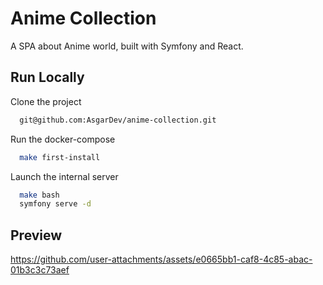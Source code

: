 
# Anime Collection
A SPA about Anime world, built with Symfony and React.

## Run Locally

Clone the project

```bash
  git@github.com:AsgarDev/anime-collection.git
```

Run the docker-compose

```bash
  make first-install
```

Launch the internal server

```bash
  make bash
  symfony serve -d
```

## Preview

https://github.com/user-attachments/assets/e0665bb1-caf8-4c85-abac-01b3c3c73aef


